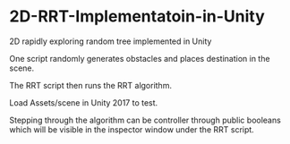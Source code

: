 # 2D-RRT-Implementatoin-in-Unity
2D rapidly exploring random tree implemented in Unity 

One script randomly generates obstacles and places destination in the scene.

The RRT script then runs the RRT algorithm. 

Load Assets/scene in Unity 2017 to test.

Stepping through the algorithm can be controller through public booleans which will be visible in the inspector window under the RRT script.
